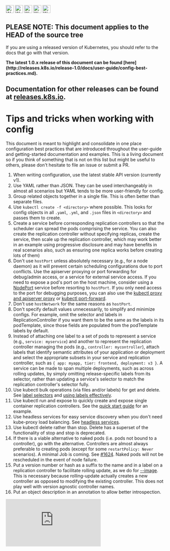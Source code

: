 <!-- BEGIN MUNGE: UNVERSIONED_WARNING -->

<!-- BEGIN STRIP_FOR_RELEASE -->

<img src="http://kubernetes.io/img/warning.png" alt="WARNING"
     width="25" height="25">
<img src="http://kubernetes.io/img/warning.png" alt="WARNING"
     width="25" height="25">
<img src="http://kubernetes.io/img/warning.png" alt="WARNING"
     width="25" height="25">
<img src="http://kubernetes.io/img/warning.png" alt="WARNING"
     width="25" height="25">
<img src="http://kubernetes.io/img/warning.png" alt="WARNING"
     width="25" height="25">

<h2>PLEASE NOTE: This document applies to the HEAD of the source tree</h2>

If you are using a released version of Kubernetes, you should
refer to the docs that go with that version.

<strong>
The latest 1.0.x release of this document can be found
[here](http://releases.k8s.io/release-1.0/docs/user-guide/config-best-practices.md).

Documentation for other releases can be found at
[releases.k8s.io](http://releases.k8s.io).
</strong>
--

<!-- END STRIP_FOR_RELEASE -->

<!-- END MUNGE: UNVERSIONED_WARNING -->

# Tips and tricks when working with config

This document is meant to highlight and consolidate in one place configuration best practices that are introduced throughout the user-guide and getting-started documentation and examples. This is a living document so if you think of something that is not on this list but might be useful to others, please don't hesitate to file an issue or submit a PR.

1. When writing configuration, use the latest stable API version (currently v1). 
1. Use YAML rather than JSON. They can be used interchangeably in almost all scenarios but YAML tends to be more user-friendly for config.
1. Group related objects together in a single file. This is often better than separate files.
1. Use `kubectl create -f <directory>` where possible. This looks for config objects in all `.yaml`, `.yml`, and `.json` files in `<directory>` and passes them to create.
1. Create a service before corresponding replication controllers so that the scheduler can spread the pods comprising the service. You can also create the replication controller without specifying replicas, create the service, then scale up the replication controller, which may work better in an example using progressive disclosure and may have benefits in real scenarios also, such as ensuring one replica works before creating lots of them)
1. Don't use `hostPort` unless absolutely necessary (e.g., for a node daemon) as it will prevent certain scheduling configurations due to port conflicts. Use the apiserver proxying or port forwarding for debug/admin access, or a service for external service access. If you need to expose a pod's port on the host machine, consider using a [NodePort](services.md#type--loadbalancer) service before resorting to `hostPort`. If you only need access to the port for debugging purposes, you can also use the [kubectl proxy and apiserver proxy](connecting-to-applications-proxy.md) or [kubectl port-forward](connecting-to-applications-port-forward.md).
1. Don't use `hostNetwork` for the same reasons as `hostPort`.
1. Don't specify default values unnecessarily, to simplify and minimize configs. For example, omit the selector and labels in ReplicationController if you want them to be the same as the labels in its podTemplate, since those fields are populated from the podTemplate labels by default.
1. Instead of attaching one label to a set of pods to represent a service (e.g., `service: myservice`) and another to represent the replication controller managing the pods (e.g., `controller: mycontroller`), attach labels that identify semantic attributes of your application or deployment and select the appropriate subsets in your service and replication controller, such as `{ app: myapp, tier: frontend, deployment: v3 }`. A service can be made to span multiple deployments, such as across rolling updates, by simply omitting release-specific labels from its selector, rather than updating a service's selector to match the replication controller's selector fully.
1. Use kubectl bulk operations (via files and/or labels) for get and delete. See [label selectors](labels.md#label-selectors) and [using labels effectively](managing-deployments.md#using-labels-effectively).
1. Use kubectl run and expose to quickly create and expose single container replication controllers. See the [quick start guide](quick-start.md) for an example.
1. Use headless services for easy service discovery when you don't need kube-proxy load balancing. See [headless services](services.md#headless-services).
1. Use kubectl delete rather than stop. Delete has a superset of the functionality of stop and stop is deprecated.
1. If there is a viable alternative to naked pods (i.e. pods not bound to a controller), go with the alternative. Controllers are almost always preferable to creating pods (except for some `restartPolicy: Never` scenarios). A minimal Job is coming. See [#1624](https://github.com/GoogleCloudPlatform/kubernetes/issues/1624). Naked pods will not be rescheduled in the event of node failure.
1. Put a version number or hash as a suffix to the name and in a label on a replication controller to facilitate rolling update, as we do for [--image](kubectl/kubectl_rolling-update.md). This is necessary because rolling-update actually creates a new controller as opposed to modifying the existing controller. This does not play well with version agnostic controller names.
1. Put an object description in an annotation to allow better introspection.


<!-- BEGIN MUNGE: GENERATED_ANALYTICS -->
[![Analytics](https://kubernetes-site.appspot.com/UA-36037335-10/GitHub/docs/user-guide/config-best-practices.md?pixel)]()
<!-- END MUNGE: GENERATED_ANALYTICS -->
